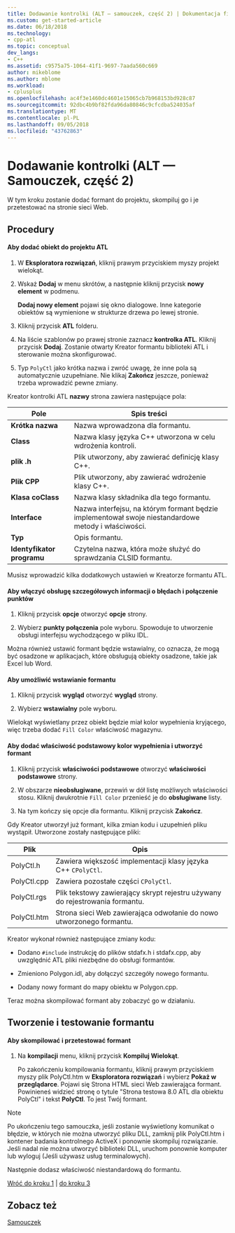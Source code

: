 ```yaml
---
title: Dodawanie kontrolki (ALT — samouczek, część 2) | Dokumentacja firmy Microsoft
ms.custom: get-started-article
ms.date: 06/18/2018
ms.technology:
- cpp-atl
ms.topic: conceptual
dev_langs:
- C++
ms.assetid: c9575a75-1064-41f1-9697-7aada560c669
author: mikeblome
ms.author: mblome
ms.workload:
- cplusplus
ms.openlocfilehash: ac4f3e1460dc4601e15065cb7b968153bd928c87
ms.sourcegitcommit: 92dbc4b9bf82fda96da80846c9cfcdba524035af
ms.translationtype: MT
ms.contentlocale: pl-PL
ms.lasthandoff: 09/05/2018
ms.locfileid: "43762863"
---
```

# <a name="adding-a-control-atl-tutorial-part-2"></a>Dodawanie kontrolki (ALT — Samouczek, część 2)

W tym kroku zostanie dodać formant do projektu, skompiluj go i je przetestować na stronie sieci Web.

## <a name="procedures"></a>Procedury

#### <a name="to-add-an-object-to-an-atl-project"></a>Aby dodać obiekt do projektu ATL

1. W **Eksploratora rozwiązań**, kliknij prawym przyciskiem myszy projekt wielokąt.

2. Wskaż **Dodaj** w menu skrótów, a następnie kliknij przycisk **nowy element** w podmenu.

     **Dodaj nowy element** pojawi się okno dialogowe. Inne kategorie obiektów są wymienione w strukturze drzewa po lewej stronie.

3. Kliknij przycisk **ATL** folderu.

4. Na liście szablonów po prawej stronie zaznacz **kontrolka ATL**. Kliknij przycisk **Dodaj**. Zostanie otwarty Kreator formantu biblioteki ATL i sterowanie można skonfigurować.

5. Typ `PolyCtl` jako krótka nazwa i zwróć uwagę, że inne pola są automatycznie uzupełniane. Nie klikaj **Zakończ** jeszcze, ponieważ trzeba wprowadzić pewne zmiany.

Kreator kontrolki ATL **nazwy** strona zawiera następujące pola:

|Pole|Spis treści|
|-----------|--------------|
|**Krótka nazwa**|Nazwa wprowadzona dla formantu.|
|**Class**|Nazwa klasy języka C++ utworzona w celu wdrożenia kontroli.|
|**plik .h**|Plik utworzony, aby zawierać definicję klasy C++.|
|**Plik CPP**|Plik utworzony, aby zawierać wdrożenie klasy C++.|
|**Klasa coClass**|Nazwa klasy składnika dla tego formantu.|
|**Interface**|Nazwa interfejsu, na którym formant będzie implementował swoje niestandardowe metody i właściwości.|
|**Typ**|Opis formantu.|
|**Identyfikator programu**|Czytelna nazwa, która może służyć do sprawdzania CLSID formantu.|

Musisz wprowadzić kilka dodatkowych ustawień w Kreatorze formantu ATL.

#### <a name="to-enable-support-for-rich-error-information-and-connection-points"></a>Aby włączyć obsługę szczegółowych informacji o błędach i połączenie punktów

1. Kliknij przycisk **opcje** otworzyć **opcje** strony.

2. Wybierz **punkty połączenia** pole wyboru. Spowoduje to utworzenie obsługi interfejsu wychodzącego w pliku IDL.

Można również ustawić formant będzie wstawialny, co oznacza, że mogą być osadzone w aplikacjach, które obsługują obiekty osadzone, takie jak Excel lub Word.

#### <a name="to-make-the-control-insertable"></a>Aby umożliwić wstawianie formantu

1. Kliknij przycisk **wygląd** otworzyć **wygląd** strony.

2. Wybierz **wstawialny** pole wyboru.

Wielokąt wyświetlany przez obiekt będzie miał kolor wypełnienia kryjącego, więc trzeba dodać `Fill Color` właściwość magazynu.

#### <a name="to-add-a-fill-color-stock-property-and-create-the-control"></a>Aby dodać właściwość podstawowy kolor wypełnienia i utworzyć formant

1. Kliknij przycisk **właściwości podstawowe** otworzyć **właściwości podstawowe** strony.

2. W obszarze **nieobsługiwane**, przewiń w dół listę możliwych właściwości stosu. Kliknij dwukrotnie `Fill Color` przenieść je do **obsługiwane** listy.

3. Na tym kończy się opcje dla formantu. Kliknij przycisk **Zakończ**.

Gdy Kreator utworzył już formant, kilka zmian kodu i uzupełnień pliku wystąpił. Utworzone zostały następujące pliki:

|Plik|Opis|
|----------|-----------------|
|PolyCtl.h|Zawiera większość implementacji klasy języka C++ `CPolyCtl`.|
|PolyCtl.cpp|Zawiera pozostałe części `CPolyCtl`.|
|PolyCtl.rgs|Plik tekstowy zawierający skrypt rejestru używany do rejestrowania formantu.|
|PolyCtl.htm|Strona sieci Web zawierająca odwołanie do nowo utworzonego formantu.|

Kreator wykonał również następujące zmiany kodu:

- Dodano `#include` instrukcję do plików stdafx.h i stdafx.cpp, aby uwzględnić ATL pliki niezbędne do obsługi formantów.

- Zmieniono Polygon.idl, aby dołączyć szczegóły nowego formantu.

- Dodany nowy formant do mapy obiektu w Polygon.cpp.

Teraz można skompilować formant aby zobaczyć go w działaniu.

## <a name="building-and-testing-the-control"></a>Tworzenie i testowanie formantu

#### <a name="to-build-and-test-the-control"></a>Aby skompilować i przetestować formant

1. Na **kompilacji** menu, kliknij przycisk **Kompiluj Wielokąt**.

     Po zakończeniu kompilowania formantu, kliknij prawym przyciskiem myszy plik PolyCtl.htm w **Eksploratora rozwiązań** i wybierz **Pokaż w przeglądarce**. Pojawi się Strona HTML sieci Web zawierająca formant. Powinieneś widzieć stronę o tytule "Strona testowa 8.0 ATL dla obiektu PolyCtl" i tekst **PolyCtl**. To jest Twój formant.

> [!NOTE]
>  Po ukończeniu tego samouczka, jeśli zostanie wyświetlony komunikat o błędzie, w których nie można utworzyć pliku DLL, zamknij plik PolyCtl.htm i kontener badania kontrolnego ActiveX i ponownie skompiluj rozwiązanie. Jeśli nadal nie można utworzyć biblioteki DLL, uruchom ponownie komputer lub wyloguj (Jeśli używasz usług terminalowych).

Następnie dodasz właściwość niestandardową do formantu.

[Wróć do kroku 1](../atl/creating-the-project-atl-tutorial-part-1.md) &#124; [do kroku 3](../atl/adding-a-property-to-the-control-atl-tutorial-part-3.md)

## <a name="see-also"></a>Zobacz też

[Samouczek](../atl/active-template-library-atl-tutorial.md)

